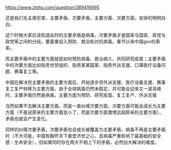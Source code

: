https://www.zhihu.com/question/389416995

还是我们毛主席厉害，主要矛盾、次要矛盾，主要方面、次要方面，安排的明明白白。

这个时候大家应该知道此时的主要矛盾是病毒，次要矛盾才是国家与国家、政党与政党等之间的分歧。要着重投入预防、救治和对抗病毒。春节以来中国gov的表率。

而主要矛盾中的主要方面就是如何预防病毒、救治病人、共同研究疫苗；主要矛盾中的次要方面比如指责世贸组织、指责某某国家、指责外派支援、口罩医疗设备问题、赛事复工等。

中国在解决完主要矛盾的主要方面后，开始逐步将外派支援、医疗设备支援、赛事复工复产转移为主要方面，由于全球病毒仍然未稳定，并可能会迎来又一波高峰时，主要矛盾仍然是病毒，主要方面为预防、研究疫苗、复工复产、外派支援

当然如果不去解决主要方面，而是一直纠缠次要方面，次要方面可能会成长为主要方面（不是说原来的主要方面变小了，而是次要方面激增远超原来的主要方面），矛盾也就会产生变化。

同样的纠缠次要矛盾，次要矛盾也会成长被覆盖为主要矛盾，病毒不再是主要矛盾时（不大可能，中国有胸怀天下悬壶济世之心，且病毒严重影响了最基础的安全感：生命安全），但如果同时存在两大不相上下的矛盾，必然加大解决的难度。

